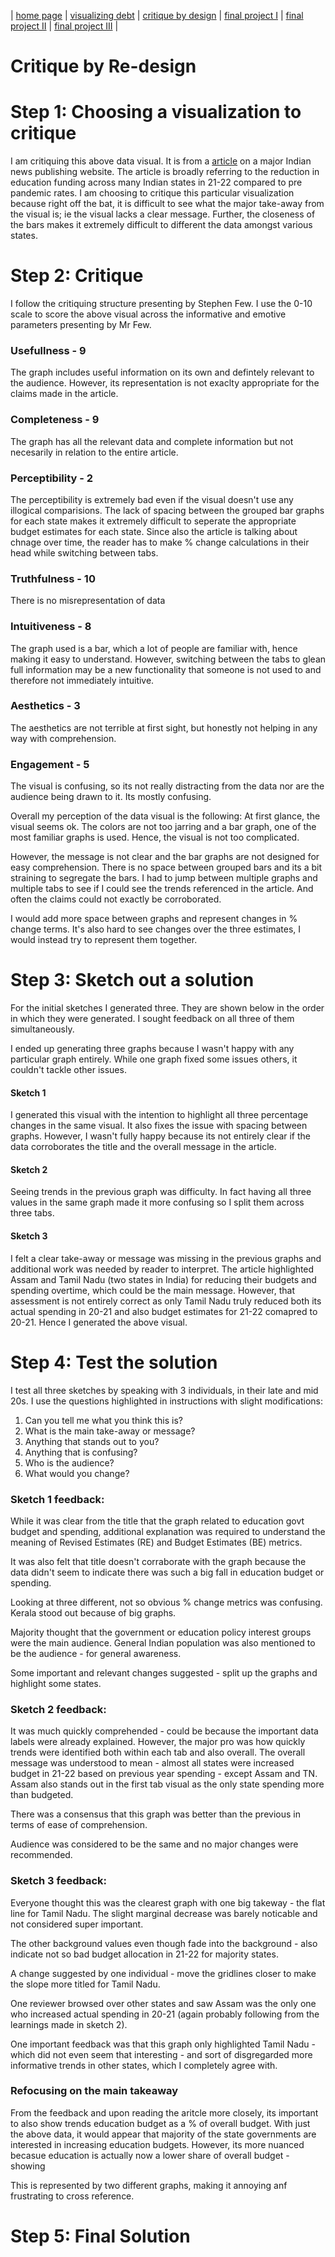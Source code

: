 | [home page](https://pranavakadiyala.github.io/Portfolio/) | [visualizing debt](visualizing-government-debt) | [critique by design](critique-by-design) | [final project I](final-project-part-one) | [final project II](final-project-part-two) | [final project III](final-project-part-three) |

# Critique by Re-design

# Step 1: Choosing a visualization to critique

<div class="infogram-embed" data-id="c596945a-abfc-4716-b74c-3fb79b0ab299" data-type="interactive" data-title="State Education Budgets 2020-21 &amp; 2021-22" style="max-width: 800px;"></div>
<script>
  !function(e,n,i,s){var d="InfogramEmbeds";var o=e.getElementsByTagName(n)[0];if(window[d]&&window[d].initialized)window[d].process&&window[d].process();else if(!e.getElementById(i)){var r=e.createElement(n);r.async=1,r.id=i,r.src=s,o.parentNode.insertBefore(r,o)}}(document,"script","infogram-async","https://infogram.com/js/dist/embed-loader-min.js");
</script>


I am critiquing this above data visual. It is from a [article](https://www.indiaspend.com/data-viz/12-states-reduced-education-funding-in-percentage-terms-803541) on a major Indian news publishing website. The article is broadly referring to the reduction in education funding across many Indian states in 21-22 compared to pre pandemic rates. I am choosing to critique this particular visualization because right off the bat, it is difficult to see what the major take-away from the visual is; ie the visual lacks a clear message. Further, the closeness of the bars makes it extremely difficult to different the data amongst various states. 

# Step 2: Critique

I follow the critiquing structure presenting by Stephen Few. I use the 0-10 scale to score the above visual across the informative and emotive parameters presenting by Mr Few.

### Usefullness - 9
The graph includes useful information on its own and defintely relevant to the audience. However, its representation is not exaclty appropriate for the claims made in the article.

### Completeness - 9
The graph has all the relevant data and complete information but not necesarily in relation to the entire article.

### Perceptibility - 2
The perceptibility is extremely bad even if the  visual doesn't use any illogical comparisions. The lack of spacing between the grouped bar graphs for each state makes it extremely difficult to seperate the appropriate budget estimates for each state. Since also the article is talking about chnage over time, the reader has to make % change calculations in their head while switching between tabs. 

### Truthfulness - 10
There is no misrepresentation of data

### Intuitiveness - 8
The graph used is a bar, which a lot of people are familiar with, hence making it easy to understand. However, switching between the tabs to glean full information may be a new functionality that someone is not used to and therefore not immediately intuitive. 

### Aesthetics - 3
The aesthetics are not terrible at first sight, but honestly not helping in any way with comprehension. 

### Engagement - 5
The visual is confusing, so its not really distracting from the data nor are the audience being drawn to it. Its mostly confusing. 

Overall my perception of the data visual is the following:
At first glance, the visual seems ok. The colors are not too jarring and a bar graph, one of the most familiar graphs is used. Hence, the visual is not too complicated. 

However, the message is not clear and the bar graphs are not designed for easy comprehension. There is no space between grouped bars and its a bit straining to segregate the bars. I had to jump between multiple graphs and multiple tabs to see if I could see the trends referenced in the article. And often the claims could not exactly be corroborated.

I would add more space between graphs and represent changes in % change terms. It's also hard to see changes over the three estimates, I would instead try to represent them together. 

# Step 3: Sketch out a solution

For the initial sketches I generated three. They are shown below in the order in which they were generated. I sought feedback on all three of them simultaneously. 

I ended up generating three graphs because I wasn't happy with any particular graph entirely. While one graph fixed some issues others, it couldn't tackle other issues. 

#### Sketch 1
<div class="flourish-embed flourish-chart" data-src="visualisation/15078966"><script src="https://public.flourish.studio/resources/embed.js"></script></div>

I generated this visual with the intention to highlight all three percentage changes in the same visual. It also fixes the issue with spacing between graphs. However, I wasn't fully happy because its not entirely clear if the data corroborates the title and the overall message in the article. 

#### Sketch 2
<div class="flourish-embed flourish-chart" data-src="visualisation/15080132"><script src="https://public.flourish.studio/resources/embed.js"></script></div>

Seeing trends in the previous graph was difficulty. In fact having all three values in the same graph made it more confusing so I split them across three tabs.

#### Sketch 3
<div class="flourish-embed flourish-slope" data-src="visualisation/15079829"><script src="https://public.flourish.studio/resources/embed.js"></script></div>

I felt a clear take-away or message was missing in the previous graphs and additional work was needed by reader to interpret. The article highlighted Assam and Tamil Nadu (two states in India) for reducing their budgets and spending overtime, which could be the main message. However, that assessment is not entirely correct as only Tamil Nadu truly reduced both its actual spending in 20-21 and also budget estimates for 21-22 comapred to 20-21. Hence I generated the above visual.

# Step 4: Test the solution

I test all three sketches by speaking with 3 individuals, in their late and mid 20s. I use the questions highlighted in instructions with slight modifications:
1. Can you tell me what you think this is?
2. What is the main take-away or message?
3. Anything that stands out to you?
4. Anything that is confusing?
5. Who is the audience?
6. What would you change?

### Sketch 1 feedback:
While it was clear from the title that the graph related to education govt budget and spending, additional explanation was required to understand the meaning of Revised Estimates (RE) and Budget Estimates (BE) metrics.

It was also felt that title doesn't corraborate with the graph because the data didn't seem to indicate there was such a big fall in education budget or spending. 

Looking at three different, not so obvious % change metrics was confusing. Kerala stood out because of big graphs. 

Majority thought that the government or education policy interest groups were the main audience. General Indian population was also mentioned to be the audience - for general awareness. 

Some important and relevant changes suggested - split up the graphs and highlight some states.

### Sketch 2 feedback:
It was much quickly comprehended - could be because the important data labels were already explained. However, the major pro was how quickly trends were identified both within each tab and also overall. The overall message was understood to mean - almost all states were increased budget in 21-22 based on previous year spending - except Assam and TN. Assam also stands out in the first tab visual as the only state spending more than budgeted. 

There was a consensus that this graph was better than the previous in terms of ease of comprehension.

Audience was considered to be the same and no major changes were recommended. 

### Sketch 3 feedback:
Everyone thought this was the clearest graph with one big takeway - the flat line for Tamil Nadu. The slight marginal decrease was barely noticable and not considered super important. 

The other background values even though fade into the background - also indicate not so bad budget allocation in 21-22 for majority states. 

A change suggested by one individual - move the gridlines closer to make the slope more titled for Tamil Nadu.

One reviewer browsed over other states and saw Assam was the only one who increased actual spending in 20-21 (again probably following from the learnings made in sketch 2). 

One important feedback was that this graph only highlighted Tamil Nadu - which did not even seem that interesting - and sort of disgregarded more informative trends in other states, which I completely agree with. 

### Refocusing on the main takeaway
From the feedback and upon reading the aritcle more closely, its important to also show trends education budget as a % of overall budget. With just the above data, it would appear that majority of the state governments are interested in increasing education budgets. However, its more nuanced becasue education is actually now a lower share of overall budget - showing 

This is represented by two different graphs, making it annoying anf frustrating to cross reference. 


<script id="infogram_0_a70492dd-7341-48c2-9358-bea28fdf026c" title="Education Spending As Proportion Of State Budgets Fell In First Pandemic Year" src="https://e.infogram.com/js/dist/embed.js?M9K" type="text/javascript" style="width: 800px;"></script>


<script id="infogram_0_b83877a3-267e-4e5b-b855-832ab18b8d81" title="Education Budget As A Proportion Of Total State Budget" src="https://e.infogram.com/js/dist/embed.js?SLb" type="text/javascript" style="width: 800px;"></script>


# Step 5: Final Solution

<div class="flourish-embed flourish-chart" data-src="visualisation/15081939"><script src="https://public.flourish.studio/resources/embed.js"></script></div>


<div class="flourish-embed flourish-slope" data-src="visualisation/15082146"><script src="https://public.flourish.studio/resources/embed.js"></script></div>




